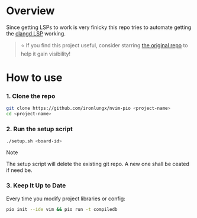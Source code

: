 # Overview

Since getting LSPs to work is very finicky this repo tries to automate getting the [clangd LSP](https://clangd.llvm.org/) working.

> ⭐ If you find this project useful, consider starring [the original repo](https://github.com/ironlungx/nvim-pio) to help it gain visibility!

# How to use

### 1. Clone the repo

```sh
git clone https://github.com/ironlungx/nvim-pio <project-name>
cd <project-name>
```

### 2. Run the setup script

```sh
./setup.sh <board-id>
```

> [!NOTE] 
> The setup script will delete the existing git repo. A new one shall be ceated if need be.

### 3. Keep It Up to Date

Every time you modify project libraries or config:

```sh
pio init --ide vim && pio run -t compiledb
```

